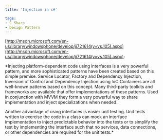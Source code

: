 ```yaml
---
title: 'Injection in c#'

tags:
- C Sharp
- Design Pattern
---
```


[http://msdn.microsoft.com/en-us/library/windowsphone/develop/jj721614(v=vs.105).aspx](http://msdn.microsoft.com/en-us/library/windowsphone/develop/jj721614(v=vs.105).aspx):

*Injecting platform-dependent code using interfaces is a very powerful pattern, and more sophisticated patterns have been created based on this simple premise. Service Locator, Factory and Dependency Injection, Inversion of Control and Dependency Injection using IoC Containers are all well-known patterns based on this concept. Many third-party toolkits and frameworks are available that offer implementations of these patterns. Used in conjunction with MVVM they form a very powerful way to share implementation and inject specializations when needed.

Another advantage of using interfaces is easier unit testing. Unit tests written to exercise the code in a class can mock an interface implementation to inject predictable behavior into the tests or to simplify the test by implementing the interface such that no services, data connections, or other dependencies are required for the unit tests.*
